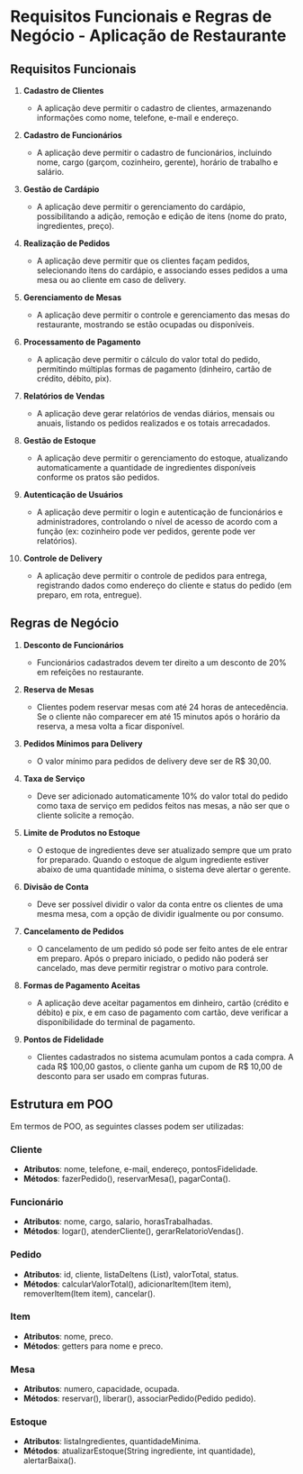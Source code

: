 # Requisitos Funcionais e Regras de Negócio - Aplicação de Restaurante

## Requisitos Funcionais

1. **Cadastro de Clientes**
   - A aplicação deve permitir o cadastro de clientes, armazenando informações como nome, telefone, e-mail e endereço.

2. **Cadastro de Funcionários**
   - A aplicação deve permitir o cadastro de funcionários, incluindo nome, cargo (garçom, cozinheiro, gerente), horário de trabalho e salário.

3. **Gestão de Cardápio**
   - A aplicação deve permitir o gerenciamento do cardápio, possibilitando a adição, remoção e edição de itens (nome do prato, ingredientes, preço).

4. **Realização de Pedidos**
   - A aplicação deve permitir que os clientes façam pedidos, selecionando itens do cardápio, e associando esses pedidos a uma mesa ou ao cliente em caso de delivery.

5. **Gerenciamento de Mesas**
   - A aplicação deve permitir o controle e gerenciamento das mesas do restaurante, mostrando se estão ocupadas ou disponíveis.

6. **Processamento de Pagamento**
   - A aplicação deve permitir o cálculo do valor total do pedido, permitindo múltiplas formas de pagamento (dinheiro, cartão de crédito, débito, pix).

7. **Relatórios de Vendas**
   - A aplicação deve gerar relatórios de vendas diários, mensais ou anuais, listando os pedidos realizados e os totais arrecadados.

8. **Gestão de Estoque**
   - A aplicação deve permitir o gerenciamento do estoque, atualizando automaticamente a quantidade de ingredientes disponíveis conforme os pratos são pedidos.

9. **Autenticação de Usuários**
   - A aplicação deve permitir o login e autenticação de funcionários e administradores, controlando o nível de acesso de acordo com a função (ex: cozinheiro pode ver pedidos, gerente pode ver relatórios).

10. **Controle de Delivery**
    - A aplicação deve permitir o controle de pedidos para entrega, registrando dados como endereço do cliente e status do pedido (em preparo, em rota, entregue).

## Regras de Negócio

1. **Desconto de Funcionários**
   - Funcionários cadastrados devem ter direito a um desconto de 20% em refeições no restaurante.

2. **Reserva de Mesas**
   - Clientes podem reservar mesas com até 24 horas de antecedência. Se o cliente não comparecer em até 15 minutos após o horário da reserva, a mesa volta a ficar disponível.

3. **Pedidos Mínimos para Delivery**
   - O valor mínimo para pedidos de delivery deve ser de R$ 30,00.

4. **Taxa de Serviço**
   - Deve ser adicionado automaticamente 10% do valor total do pedido como taxa de serviço em pedidos feitos nas mesas, a não ser que o cliente solicite a remoção.

5. **Limite de Produtos no Estoque**
   - O estoque de ingredientes deve ser atualizado sempre que um prato for preparado. Quando o estoque de algum ingrediente estiver abaixo de uma quantidade mínima, o sistema deve alertar o gerente.

6. **Divisão de Conta**
   - Deve ser possível dividir o valor da conta entre os clientes de uma mesma mesa, com a opção de dividir igualmente ou por consumo.

7. **Cancelamento de Pedidos**
   - O cancelamento de um pedido só pode ser feito antes de ele entrar em preparo. Após o preparo iniciado, o pedido não poderá ser cancelado, mas deve permitir registrar o motivo para controle.

8. **Formas de Pagamento Aceitas**
   - A aplicação deve aceitar pagamentos em dinheiro, cartão (crédito e débito) e pix, e em caso de pagamento com cartão, deve verificar a disponibilidade do terminal de pagamento.

9. **Pontos de Fidelidade**
   - Clientes cadastrados no sistema acumulam pontos a cada compra. A cada R$ 100,00 gastos, o cliente ganha um cupom de R$ 10,00 de desconto para ser usado em compras futuras.

## Estrutura em POO

Em termos de POO, as seguintes classes podem ser utilizadas:

### Cliente
- **Atributos**: nome, telefone, e-mail, endereço, pontosFidelidade.
- **Métodos**: fazerPedido(), reservarMesa(), pagarConta().

### Funcionário
- **Atributos**: nome, cargo, salario, horasTrabalhadas.
- **Métodos**: logar(), atenderCliente(), gerarRelatorioVendas().

### Pedido
- **Atributos**: id, cliente, listaDeItens (List<Item>), valorTotal, status.
- **Métodos**: calcularValorTotal(), adicionarItem(Item item), removerItem(Item item), cancelar().

### Item
- **Atributos**: nome, preco.
- **Métodos**: getters para nome e preco.

### Mesa
- **Atributos**: numero, capacidade, ocupada.
- **Métodos**: reservar(), liberar(), associarPedido(Pedido pedido).

### Estoque
- **Atributos**: listaIngredientes, quantidadeMinima.
- **Métodos**: atualizarEstoque(String ingrediente, int quantidade), alertarBaixa().

